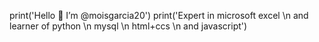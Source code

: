 print('Hello 👋 I’m @moisgarcia20')
print('Expert in microsoft excel 
     \n and learner of python
     \n mysql
     \n html+ccs
     \n and javascript')



